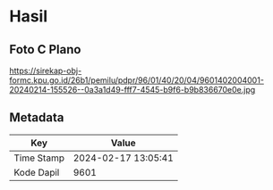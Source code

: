 # Hasil

## Foto C Plano

https://sirekap-obj-formc.kpu.go.id/26b1/pemilu/pdpr/96/01/40/20/04/9601402004001-20240214-155526--0a3a1d49-fff7-4545-b9f6-b9b836670e0e.jpg


## Metadata

| Key        | Value               |
| ---------- | ------------------- |
| Time Stamp | 2024-02-17 13:05:41 |
| Kode Dapil | 9601                |



